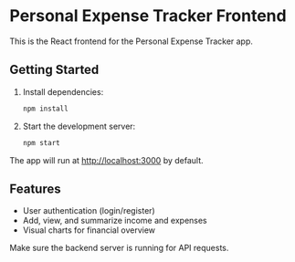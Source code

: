 # Personal Expense Tracker Frontend

This is the React frontend for the Personal Expense Tracker app.

## Getting Started

1. Install dependencies:
   ```sh
   npm install
   ```

2. Start the development server:
   ```sh
   npm start
   ```

The app will run at [http://localhost:3000](http://localhost:3000) by default.

## Features

- User authentication (login/register)
- Add, view, and summarize income and expenses
- Visual charts for financial overview

Make sure the backend server is running for API requests.
